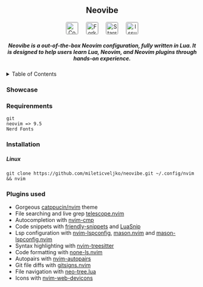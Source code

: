 <br />
<div align="center">
  <h2 align="center">Neovibe</h2>
</div>

<p align="center">
  <img src="https://img.shields.io/github/contributors/mileticveljko/neovibe" alt="Contributors" style="margin-right: 15px; height: 30px; border-radius: 5px; border: 2px solid #ccc;">
  <img src="https://img.shields.io/github/forks/mileticveljko/neovibe" alt="Forks" style="margin-right: 15px; height: 30px; border-radius: 5px; border: 2px solid #ccc;">
  <img src="https://img.shields.io/github/stars/mileticveljko/neovibe" alt="Stars" style="margin-right: 15px; height: 30px; border-radius: 5px; border: 2px solid #ccc;">
  <img src="https://img.shields.io/github/issues/mileticveljko/neovibe" alt="Issues" style="height: 30px; border-radius: 5px; border: 2px solid #ccc;">
</p>

[contributors-url]: https://github.com/mileticveljko/neovibe/graphs/contributors
[forks-url]: https://github.com/mileticveljko/neovibe/forks
[stars-url]: https://github.com/mileticveljko/neovibe/stargazers
[issues-url]: https://github.com/mileticveljko/neovibe/issues

<h5 align="center">
Neovibe is a out-of-the-box Neovim configuration, fully written in Lua. It is designed to help users learn Lua, Neovim, and Neovim plugins through hands-on experience.
</h5>

<details>
    <summary>Table of Contents</summary>
    <ol>
        <li><a href="#showcase">Showcase</a></li>
        <li><a href="#requirenments">Requirenments</a></li>
        <li>
            <a href="#installation">Installation</a>
            <ul>
                <li><a href="#linux">Linux</a></li>
            </ul>
        </li>
        <li><a href="#plugins-used">Plugins-used</a></li>
    </ol>
</details>

### Showcase

### Requirenments
```
git
neovim => 9.5
Nerd Fonts
```
### Installation
##### Linux
```
git clone https://github.com/mileticveljko/neovibe.git ~/.config/nvim && nvim
```
### Plugins used 
- Gorgeous [catppucin/nvim](https://github.com/catppuccin/nvim) theme
- File searching and live grep [telescope.nvim](https://github.com/nvim-telescope/telescope.nvim)
- Autocompletion with [nvim-cmp](https://github.com/hrsh7th/nvim-cmp)
- Code snippets with [friendly-snippets](https://github.com/rafamadriz/friendly-snippets) and [LuaSnip](https://github.com/L3MON4D3/LuaSnip)
- Lsp configuration with [nvim-lspconfig](https://github.com/neovim/nvim-lspconfig), [mason.nvim](https://github.com/williamboman/mason.nvim) and [mason-lspconfig.nvim](https://github.com/williamboman/mason-lspconfig.nvim)
- Syntax highlighting with [nvim-treesitter](https://github.com/nvim-treesitter/nvim-treesitter)
- Code formatting with [none-ls.nvim](https://github.com/nvimtools/none-ls.nvim)
- Autopairs with [nvim-autopairs](https://github.com/windwp/nvim-autopairs)
- Git file diffs with [gitsigns.nvim](https://github.com/lewis6991/gitsigns.nvim)
- File navigation with [neo-tree.lua](https://github.com/nvim-neo-tree/neo-tree.nvim)
- Icons with [nvim-web-devicons](https://github.com/nvim-tree/nvim-web-devicons)
